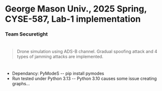 # George Mason Univ., 2025 Spring, CYSE-587, Lab-1 implementation
### Team Securetight
#
#
#
> Drone simulation using ADS-B channel.
> Gradual spoofing attack and 4 types of jamming attacks are implemented.
#
#

- Dependancy: PyModeS
-- pip install pymodes
- Run tested under Python 3.13
-- Python 3.10 causes some issue creating graphs...